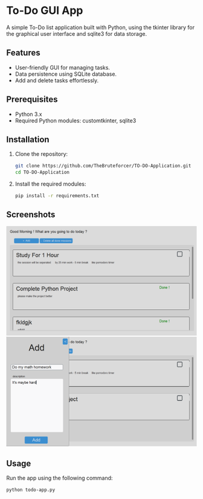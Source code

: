 # To-Do GUI App

A simple To-Do list application built with Python, using the tkinter library for the graphical user interface and sqlite3 for data storage.

## Features

- User-friendly GUI for managing tasks.
- Data persistence using SQLite database.
- Add and delete tasks effortlessly.

## Prerequisites

- Python 3.x
- Required Python modules: customtkinter, sqlite3

## Installation

1. Clone the repository:

    ```bash
    git clone https://github.com/TheBruteforcer/TO-DO-Application.git
    cd TO-DO-Application
    ```

2. Install the required modules:

    ```bash
    pip install -r requirements.txt
    ```

## Screenshots

![To-Do App Screenshot 1](https://github.com/TheBruteforcer/TO-DO-Application/blob/main/screen-shots/Main.PNG)
![To-Do App Screenshot 2](https://github.com/TheBruteforcer/TO-DO-Application/blob/main/screen-shots/Add.PNG)

## Usage

Run the app using the following command:

```bash
python todo-app.py
```
